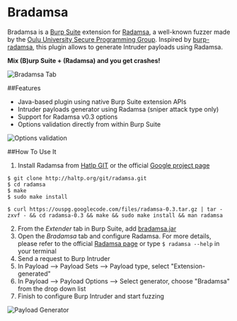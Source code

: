 # Bradamsa

Bradamsa is a [Burp Suite](http://www.portswigger.net/burp/) extension for [Radamsa](https://code.google.com/p/ouspg/wiki/Radamsa), a well-known fuzzer made by the [Oulu University Secure Programming Group](https://www.ee.oulu.fi/research/ouspg/). Inspired by [burp-radamsa](https://github.com/Raz0r/burp-radamsa), this plugin allows to generate Intruder payloads using Radamsa.

**Mix (B)urp Suite + (Radamsa) and you get crashes!**   

![Bradamsa Tab](http://i.imgur.com/ZdVE9Ow.png "Bradamsa Tab")

##Features

* Java-based plugin using native Burp Suite extension APIs 
* Intruder payloads generator using Radamsa (sniper attack type only)
* Support for Radamsa v0.3 options
* Options validation directly from within Burp Suite 

![Options validation](http://i.imgur.com/TVvE71Y.png "Options validation")

##How To Use It

1.  Install Radamsa from [Hatlp GIT](http://haltp.org/git/radamsa.git) or the official [Google project page ](https://code.google.com/p/ouspg/downloads/list)

```
$ git clone http://haltp.org/git/radamsa.git
$ cd radamsa
$ make
$ sudo make install
```

```
$ curl https://ouspg.googlecode.com/files/radamsa-0.3.tar.gz | tar -zxvf - && cd radamsa-0.3 && make && sudo make install && man radamsa
```

2. From the _Extender_ tab in Burp Suite,  add [bradamsa.jar](https://github.com/ikkisoft/bradamsa/releases) 
3. Open the _Bradamsa_ tab and configure Radamsa. For more details, please refer to the official [Radamsa page](https://code.google.com/p/ouspg/wiki/Radamsa) or type ```$ radamsa --help``` in your terminal
4.  Send a request to Burp Intruder
5.  In Payload --> Payload Sets --> Payload type, select "Extension-generated"
6.  In Payload --> Payload Options --> Select generator, choose "Bradamsa" from the drop down list
7.  Finish to configure Burp Intruder and start fuzzing  

![Payload Generator](http://i.imgur.com/POZPRss.png "Payload Generator")
